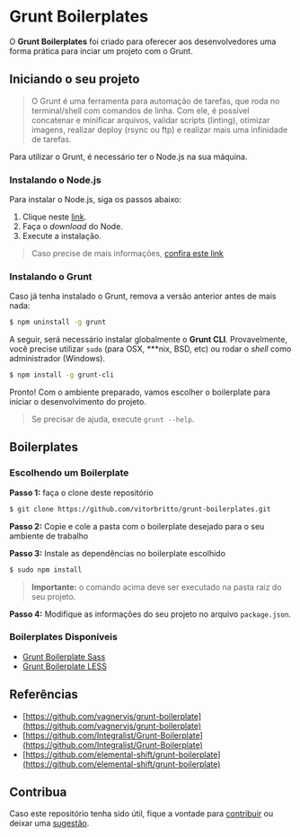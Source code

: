 # Grunt Boilerplates

O **Grunt Boilerplates** foi criado para oferecer aos desenvolvedores uma forma prática para inciar um projeto com o Grunt.


## Iniciando o seu projeto

> O Grunt é uma ferramenta para automação de tarefas, que roda no terminal/shell com comandos de linha. Com ele, é possível concatenar e minificar arquivos, validar scripts (linting), otimizar imagens, realizar deploy (rsync ou ftp) e realizar mais uma infinidade de tarefas.

Para utilizar o Grunt, é necessário ter o Node.js na sua máquina.


### Instalando o Node.js

Para instalar o Node.js, siga os passos abaixo:

1. Clique neste [link](http://nodejs.org/).
2. Faça o *download* do Node.
3. Execute a instalação.

> Caso precise de mais informações, [confira este link](https://github.com/joyent/node/wiki/Installing-Node.js-via-package-manager)


### Instalando o Grunt

Caso já tenha instalado o Grunt, remova a versão anterior antes de mais nada:

```bash
$ npm uninstall -g grunt
```

A seguir, será necessário instalar globalmente o **Grunt CLI**. Provavelmente, você precise utilizar `sudo` (para OSX, ***nix, BSD, etc) ou rodar o *shell* como administrador (Windows).

```bash
$ npm install -g grunt-cli
```


Pronto! Com o ambiente preparado, vamos escolher o boilerplate para iniciar o desenvolvimento do projeto.

> Se precisar de ajuda, execute `grunt --help`.


## Boilerplates

### Escolhendo um Boilerplate

**Passo 1:** faça o clone deste repositório

```bash
$ git clone https://github.com/vitorbritto/grunt-boilerplates.git
```

**Passo 2:** Copie e cole a pasta com o boilerplate desejado para o seu ambiente de trabalho

**Passo 3:** Instale as dependências no boilerplate escolhido

```bash
$ sudo npm install
```

> **Importante:** o comando acima deve ser executado na pasta raiz do seu projeto.

**Passo 4:** Modifique as informações do seu projeto no arquivo `package.json`.


### Boilerplates Disponíveis

* [Grunt Boilerplate Sass](grunt-boilerplate-sass)
* [Grunt Boilerplate LESS](grunt-boilerplate-less)


## Referências

* [https://github.com/vagnervjs/grunt-boilerplate](https://github.com/vagnervjs/grunt-boilerplate)
* [https://github.com/Integralist/Grunt-Boilerplate](https://github.com/Integralist/Grunt-Boilerplate)
* [https://github.com/elemental-shift/grunt-boilerplate](https://github.com/elemental-shift/grunt-boilerplate)


## Contribua
Caso este repositório tenha sido útil, fique a vontade para [contribuir](https://github.com/gruntbrasil/grunt-boilerplates/pulls) ou deixar uma [sugestão](https://github.com/gruntbrasil/grunt-boilerplates/issues).